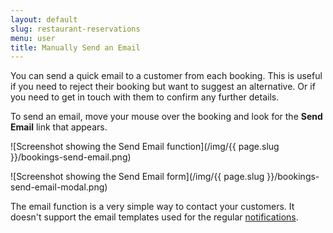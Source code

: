 ```yaml
---
layout: default
slug: restaurant-reservations
menu: user
title: Manually Send an Email
---
```

You can send a quick email to a customer from each booking. This is useful if you need to reject their booking but want to suggest an alternative. Or if you need to get in touch with them to confirm any further details.

To send an email, move your mouse over the booking and look for the **Send Email** link that appears.

![Screenshot showing the Send Email function](/img/{{ page.slug }}/bookings-send-email.png)

![Screenshot showing the Send Email form](/img/{{ page.slug }}/bookings-send-email-modal.png)

The email function is a very simple way to contact your customers. It doesn't support the email templates used for the regular [notifications](../config/email-notifications).
